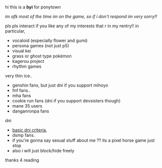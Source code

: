 hi this is a **byi** for ponytown

*im afk most of the time im on the game, so if i don't respond im very sorry!!*

pls pls interact if you like any of my interests that r in my rentry!! in particular,
- vocaloid (especially flower and gumi)
- persona games (not just p5)
- visual kei
- grass or ghost type pokémon
- kagerou project
- rhythm games

very thin ice.. 
- genshin fans, but just dni if you support mihoyo 
- fnf fans.. 
- mha fans 
- cookie run fans (dni if you support devsisters though)
- mane 35 users
- danganronpa fans

dni
- [basic dni criteria](https://listography.com/dni),
- dsmp fans.
- if you're gonna say sexual stuff about me ?? its a pixel horse game just stop
- also i will just block/hide freely

thanks 4 reading 



